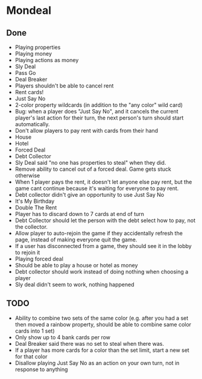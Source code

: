 # Mondeal

## Done

- Playing properties
- Playing money
- Playing actions as money
- Sly Deal
- Pass Go
- Deal Breaker
- Players shouldn't be able to cancel rent
- Rent cards!
- Just Say No
- 2-color property wildcards (in addition to the "any color" wild card)
- Bug: when a player does "Just Say No", and it cancels the current player's last action for their turn, the next person's turn should start automatically.
- Don't allow players to pay rent with cards from their hand
- House
- Hotel
- Forced Deal
- Debt Collector
- Sly Deal said "no one has properties to steal" when they did.
- Remove ability to cancel out of a forced deal. Game gets stuck otherwise
- When 1 player pays the rent, it doesn't let anyone else pay rent, but the game cant continue because it's waiting for everyone to pay rent.
- Debt collector didn't give an opportunity to use Just Say No
- It's My Birthday
- Double The Rent
- Player has to discard down to 7 cards at end of turn
- Debt Collector should let the person with the debt select how to pay, not the collector.
- Allow player to auto-rejoin the game if they accidentally refresh the page, instead of making everyone quit the game.
- If a user has disconnected from a game, they should see it in the lobby to rejoin it
- Playing forced deal
- Should be able to play a house or hotel as money
- Debt collector should work instead of doing nothing when choosing a player
- Sly deal didn't seem to work, nothing happened

## TODO

- Ability to combine two sets of the same color (e.g. after you had a set then moved a rainbow property, should be able to combine same color cards into 1 set)
- Only show up to 4 bank cards per row
- Deal Breaker said there was no set to steal when there was.
- If a player has more cards for a color than the set limit, start a new set for that color
- Disallow playing Just Say No as an action on your own turn, not in response to anything
